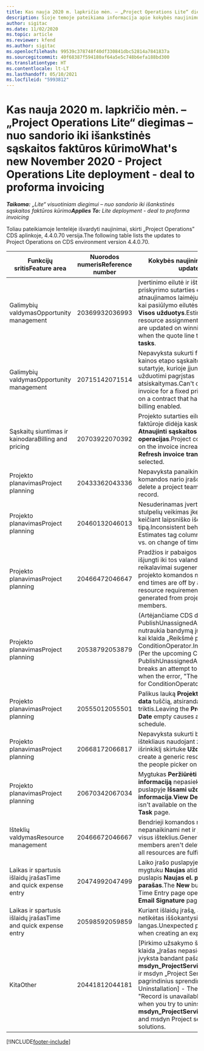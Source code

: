 ```yaml
---
title: Kas nauja 2020 m. lapkričio mėn. – „Project Operations Lite“ diegimas – nuo sandorio iki išankstinės sąskaitos faktūros kūrimo
description: Šioje temoje pateikiama informacija apie kokybės naujinimus, pasiekiamus 2020 m. lapkričio mėn. „Project Operations Lite” visuotinio diegimo leidime – nuo sandorio iki išankstinės sąskaitos faktūros kūrimo.
author: sigitac
ms.date: 11/02/2020
ms.topic: article
ms.reviewer: kfend
ms.author: sigitac
ms.openlocfilehash: 99539c378748f40df330841dbc52814a7841837a
ms.sourcegitcommit: 40f68387f594180af64a5e5c748b6efa188bd300
ms.translationtype: HT
ms.contentlocale: lt-LT
ms.lasthandoff: 05/10/2021
ms.locfileid: "5993812"
---
```

# <a name="whats-new-november-2020---project-operations-lite-deployment---deal-to-proforma-invoicing"></a><span data-ttu-id="e83a6-103">Kas nauja 2020 m. lapkričio mėn. – „Project Operations Lite“ diegimas – nuo sandorio iki išankstinės sąskaitos faktūros kūrimo</span><span class="sxs-lookup"><span data-stu-id="e83a6-103">What's new November 2020 - Project Operations Lite deployment - deal to proforma invoicing</span></span>

<span data-ttu-id="e83a6-104">_**Taikoma:** „Lite“ visuotiniam diegimui – nuo sandorio iki išankstinės sąskaitos faktūros kūrimo_</span><span class="sxs-lookup"><span data-stu-id="e83a6-104">_**Applies To:** Lite deployment - deal to proforma invoicing_</span></span>

<span data-ttu-id="e83a6-105">Toliau pateikiamoje lentelėje išvardyti naujinimai, skirti „Project Operations” CDS aplinkoje, 4.4.0.70 versija.</span><span class="sxs-lookup"><span data-stu-id="e83a6-105">The following table lists the updates to Project Operations on CDS environment version 4.4.0.70.</span></span>

| <span data-ttu-id="e83a6-106">Funkcijų sritis</span><span class="sxs-lookup"><span data-stu-id="e83a6-106">Feature area</span></span>                 | <span data-ttu-id="e83a6-107">Nuorodos numeris</span><span class="sxs-lookup"><span data-stu-id="e83a6-107">Reference number</span></span> | <span data-ttu-id="e83a6-108">Kokybės naujinimas</span><span class="sxs-lookup"><span data-stu-id="e83a6-108">Quality update</span></span>                                                                                                                                                                    |
|------------------------------|------------------|-----------------------------------------------------------------------------------------------------------------------------------------------------------------------------------|
| <span data-ttu-id="e83a6-109"> Galimybių valdymas</span><span class="sxs-lookup"><span data-stu-id="e83a6-109">Opportunity management</span></span>       | <span data-ttu-id="e83a6-110">2036993</span><span class="sxs-lookup"><span data-stu-id="e83a6-110">2036993</span></span>          | <span data-ttu-id="e83a6-111">Įvertinimo eilutė ir išteklių priskyrimo sutarties eilutės atnaujinamos laimėjus pasiūlymą, kai pasiūlymo eilutės tipas yra **Visos užduotys**.</span><span class="sxs-lookup"><span data-stu-id="e83a6-111">Estimate line and resource   assignment contract lines are updated on winning quotes when the quote line   type is **All tasks**.</span></span>                                                 |
| <span data-ttu-id="e83a6-112"> Galimybių valdymas</span><span class="sxs-lookup"><span data-stu-id="e83a6-112">Opportunity management</span></span>       | <span data-ttu-id="e83a6-113">2071514</span><span class="sxs-lookup"><span data-stu-id="e83a6-113">2071514</span></span>          | <span data-ttu-id="e83a6-114">Nepavyksta sukurti fiksuotos kainos etapo sąskaitos faktūros sutartyje, kurioje įjungtas užduotimi pagrįstas atsiskaitymas.</span><span class="sxs-lookup"><span data-stu-id="e83a6-114">Can't create an invoice for a   fixed price milestone on a contract that has task-based billing enabled.</span></span>                                                                          |
| <span data-ttu-id="e83a6-115">Sąskaitų siuntimas ir kainodara</span><span class="sxs-lookup"><span data-stu-id="e83a6-115">Billing and pricing</span></span>          | <span data-ttu-id="e83a6-116">2070392</span><span class="sxs-lookup"><span data-stu-id="e83a6-116">2070392</span></span>          | <span data-ttu-id="e83a6-117">Projekto sutarties eilutės sąskaitoje faktūroje didėja kaskart pasirinkus **Atnaujinti sąskaitos faktūros operacijas**.</span><span class="sxs-lookup"><span data-stu-id="e83a6-117">Project contract lines on the   invoice increase every time **Refresh invoice transactions** is   selected.</span></span>                                                                       |
| <span data-ttu-id="e83a6-118">Projekto planavimas</span><span class="sxs-lookup"><span data-stu-id="e83a6-118">Project planning</span></span>             | <span data-ttu-id="e83a6-119">2043336</span><span class="sxs-lookup"><span data-stu-id="e83a6-119">2043336</span></span>          | <span data-ttu-id="e83a6-120">Nepavyksta panaikinti projekto komandos nario įrašo.</span><span class="sxs-lookup"><span data-stu-id="e83a6-120">Unable to delete a project team member record.</span></span>                                                                                                                                    |
| <span data-ttu-id="e83a6-121">Projekto planavimas</span><span class="sxs-lookup"><span data-stu-id="e83a6-121">Project planning</span></span>             | <span data-ttu-id="e83a6-122">2046013</span><span class="sxs-lookup"><span data-stu-id="e83a6-122">2046013</span></span>          | <span data-ttu-id="e83a6-123">Nesuderinamas įvertinimų žymės stulpelių veikimas įkeliant ir keičiant laipsniško išdėstymo laike tipą.</span><span class="sxs-lookup"><span data-stu-id="e83a6-123">Inconsistent behavior for   Estimates tag columns during load vs. on change of time-phase type.</span></span>                                                                                   |
| <span data-ttu-id="e83a6-124">Projekto planavimas</span><span class="sxs-lookup"><span data-stu-id="e83a6-124">Project planning</span></span>             | <span data-ttu-id="e83a6-125">2046647</span><span class="sxs-lookup"><span data-stu-id="e83a6-125">2046647</span></span>          | <span data-ttu-id="e83a6-126">Pradžios ir pabaigos laikai yra išjungti iki tos valandos, kai išteklių reikalavimai sugeneruojami iš projekto komandos narių.</span><span class="sxs-lookup"><span data-stu-id="e83a6-126">Start and end times are off by   an hour when resource requirements are generated from project team members.</span></span>                                                                      |
| <span data-ttu-id="e83a6-127">Projekto planavimas</span><span class="sxs-lookup"><span data-stu-id="e83a6-127">Project planning</span></span>             | <span data-ttu-id="e83a6-128">2053879</span><span class="sxs-lookup"><span data-stu-id="e83a6-128">2053879</span></span>          | <span data-ttu-id="e83a6-129">(Artėjančiame CDS diegime) PublishUnassignedAssignments nutraukia bandymą įrašyti užduotį, kai klaida „Reikšmė perduota ConditionOperator.In yra tuščia“.</span><span class="sxs-lookup"><span data-stu-id="e83a6-129">(Per the upcoming CDS   rollout)   PublishUnassignedAssignments   breaks an attempt to save a task when  the error, "The   value passed for ConditionOperator.In is   empty."</span></span> |
| <span data-ttu-id="e83a6-130">Projekto planavimas</span><span class="sxs-lookup"><span data-stu-id="e83a6-130">Project planning</span></span>             | <span data-ttu-id="e83a6-131">2055501</span><span class="sxs-lookup"><span data-stu-id="e83a6-131">2055501</span></span>          | <span data-ttu-id="e83a6-132">Palikus lauką **Projekto pradžios data** tuščią, atsiranda grafiko triktis.</span><span class="sxs-lookup"><span data-stu-id="e83a6-132">Leaving the **Project Start   Date** empty causes a failure in the schedule.</span></span>                                                                                                      |
| <span data-ttu-id="e83a6-133">Projekto planavimas</span><span class="sxs-lookup"><span data-stu-id="e83a6-133">Project planning</span></span>             | <span data-ttu-id="e83a6-134">2066817</span><span class="sxs-lookup"><span data-stu-id="e83a6-134">2066817</span></span>          | <span data-ttu-id="e83a6-135">Nepavyksta sukurti bendrojo ištekliaus naudojant žmonių išrinkiklį skirtuke **Užduotys**.</span><span class="sxs-lookup"><span data-stu-id="e83a6-135">Can't create a generic   resource   using the people picker on   the **Tasks** tab.</span></span>                                                                                               |
| <span data-ttu-id="e83a6-136">Projekto planavimas</span><span class="sxs-lookup"><span data-stu-id="e83a6-136">Project planning</span></span>             | <span data-ttu-id="e83a6-137">2067034</span><span class="sxs-lookup"><span data-stu-id="e83a6-137">2067034</span></span>          | <span data-ttu-id="e83a6-138">Mygtukas **Peržiūrėti išsamią informaciją** nepasiekiamas puslapyje **Išsami užduoties informacija**.</span><span class="sxs-lookup"><span data-stu-id="e83a6-138">**View Details** button isn't available on the **Details of Task** page.</span></span>                                                                                                         |
| <span data-ttu-id="e83a6-139">Išteklių valdymas</span><span class="sxs-lookup"><span data-stu-id="e83a6-139">Resource management</span></span>          | <span data-ttu-id="e83a6-140">2046667</span><span class="sxs-lookup"><span data-stu-id="e83a6-140">2046667</span></span>          | <span data-ttu-id="e83a6-141">Bendrieji komandos nariai nepanaikinami net ir įvykdžius visus išteklius.</span><span class="sxs-lookup"><span data-stu-id="e83a6-141">Generic team members aren't   deleted even after all resources are fulfilled.</span></span>                                                                                                     |
| <span data-ttu-id="e83a6-142">Laikas ir spartusis išlaidų įrašas</span><span class="sxs-lookup"><span data-stu-id="e83a6-142">Time and quick expense entry</span></span> | <span data-ttu-id="e83a6-143">2047499</span><span class="sxs-lookup"><span data-stu-id="e83a6-143">2047499</span></span>          | <span data-ttu-id="e83a6-144">Laiko įrašo puslapyje esančiu mygtuku **Naujas** atidaromas puslapis **Naujas el. pašto parašas**.</span><span class="sxs-lookup"><span data-stu-id="e83a6-144">The **New** button on the Time   Entry page opens the **New Email Signature** page.</span></span>                                                                                               |
| <span data-ttu-id="e83a6-145">Laikas ir spartusis išlaidų įrašas</span><span class="sxs-lookup"><span data-stu-id="e83a6-145">Time and quick expense entry</span></span> | <span data-ttu-id="e83a6-146">2059859</span><span class="sxs-lookup"><span data-stu-id="e83a6-146">2059859</span></span>          | <span data-ttu-id="e83a6-147">Kuriant išlaidų įrašą, atidaromas netikėtas iššokantysis langas.</span><span class="sxs-lookup"><span data-stu-id="e83a6-147">Unexpected   pop-up opens when creating an expense entry.</span></span>                                                                                                                         |
| <span data-ttu-id="e83a6-148">Kita</span><span class="sxs-lookup"><span data-stu-id="e83a6-148">Other</span></span>                        | <span data-ttu-id="e83a6-149">2044181</span><span class="sxs-lookup"><span data-stu-id="e83a6-149">2044181</span></span>          | <span data-ttu-id="e83a6-150">[Pirkimo užsakymo šalinimas] – klaida „Įrašas nepasiekiamas“ įvyksta bandant pašalinti **msdyn_ProjectServiceCore_Patch** ir msdyn „Project Service” pagrindinius sprendimus.</span><span class="sxs-lookup"><span data-stu-id="e83a6-150">[PO Uninstallation] - The error,   "Record is unavailable" occurs when you try to uninstall   **msdyn_ProjectServiceCore_Patch** and msdyn Project service core solutions.</span></span>        |


[!INCLUDE[footer-include](../../includes/footer-banner.md)]